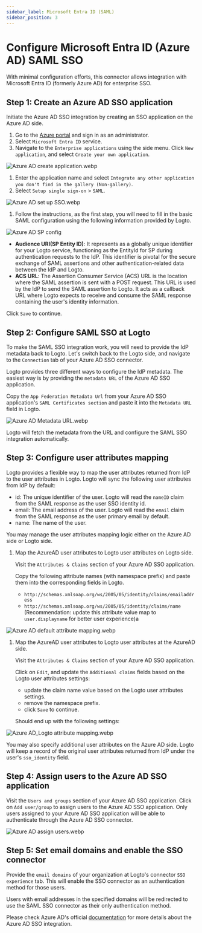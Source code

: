 ```yaml
---
sidebar_label: Microsoft Entra ID (SAML)
sidebar_position: 3
---
```


# Configure Microsoft Entra ID (Azure AD) SAML SSO

With minimal configuration efforts, this connector allows integration with Microsoft Entra ID (formerly Azure AD) for enterprise SSO.

## Step 1: Create an Azure AD SSO application

Initiate the Azure AD SSO integration by creating an SSO application on the Azure AD side.

1. Go to the [Azure portal](https://portal.azure.com/) and sign in as an administrator.
2. Select `Microsoft Entra ID` service.
3. Navigate to the `Enterprise applications` using the side menu. Click `New application`, and select `Create your own application`.

![Azure AD create application.webp](./assets/azure_ad_create_application.webp)

1. Enter the application name and select `Integrate any other application you don't find in the gallery (Non-gallery)`.
2. Select `Setup single sign-on` > `SAML`.

![Azure AD set up SSO.webp](./assets/azure_ad_set_up_single_sign_on.webp)

1. Follow the instructions, as the first step, you will need to fill in the basic SAML configuration using the following information provided by Logto.

![Azure AD SP config](./assets/azure_ad_sp_config.webp)

- **Audience URI(SP Entity ID)**: It represents as a globally unique identifier for your Logto service, functioning as the EntityId for SP during authentication requests to the IdP. This identifier is pivotal for the secure exchange of SAML assertions and other authentication-related data between the IdP and Logto.
- **ACS URL**: The Assertion Consumer Service (ACS) URL is the location where the SAML assertion is sent with a POST request. This URL is used by the IdP to send the SAML assertion to Logto. It acts as a callback URL where Logto expects to receive and consume the SAML response containing the user's identity information.

Click `Save` to continue.

## Step 2: Configure SAML SSO at Logto

To make the SAML SSO integration work, you will need to provide the IdP metadata back to Logto. Let's switch back to the Logto side, and navigate to the `Connection` tab of your Azure AD SSO connector.

Logto provides three different ways to configure the IdP metadata. The easiest way is by providing the `metadata URL` of the Azure AD SSO application.

Copy the `App Federation Metadata Url` from your Azure AD SSO application's `SAML Certificates section` and paste it into the `Metadata URL` field in Logto.

![Azure AD Metadata URL.webp](./assets/azure_ad_metadata_url.webp)

Logto will fetch the metadata from the URL and configure the SAML SSO integration automatically.

## Step 3: Configure user attributes mapping

Logto provides a flexible way to map the user attributes returned from IdP to the user attributes in Logto. Logto will sync the following user attributes from IdP by default:

- id: The unique identifier of the user. Logto will read the `nameID` claim from the SAML response as the user SSO identity id.
- email: The email address of the user. Logto will read the `email` claim from the SAML response as the user primary email by default.
- name: The name of the user.

You may manage the user attributes mapping logic either on the Azure AD side or Logto side.

1. Map the AzureAD user attributes to Logto user attributes on Logto side.

   Visit the `Attributes & Claims` section of your Azure AD SSO application.

   Copy the following attribute names (with namespace prefix) and paste them into the corresponding fields in Logto.

   - `http://schemas.xmlsoap.org/ws/2005/05/identity/claims/emailaddress`
   - `http://schemas.xmlsoap.org/ws/2005/05/identity/claims/name` (Recommendation: update this attribute value map to `user.displayname` for better user experience)a

![Azure AD default attribute mapping.webp](./assets/azure_ad_default_attribute_mapping.webp)

1. Map the AzureAD user attributes to Logto user attributes at the AzureAD side.

   Visit the `Attributes & Claims` section of your Azure AD SSO application.

   Click on `Edit`, and update the `Additional claims` fields based on the Logto user attributes settings:

   - update the claim name value based on the Logto user attributes settings.
   - remove the namespace prefix.
   - click `Save` to continue.

   Should end up with the following settings:

![Azure AD_Logto attribute mapping.webp](./assets/azure_ad_logto_attribute_mapping.webp)

You may also specify additional user attributes on the Azure AD side. Logto will keep a record of the original user attributes returned from IdP under the user's `sso_identity` field.

## Step 4: Assign users to the Azure AD SSO application

Visit the `Users and groups` section of your Azure AD SSO application. Click on `Add user/group` to assign users to the Azure AD SSO application. Only users assigned to your Azure AD SSO application will be able to authenticate through the Azure AD SSO connector.

![Azure AD assign users.webp](./assets/azure_ad_assign_users.webp)

## Step 5: Set email domains and enable the SSO connector

Provide the `email domains` of your organization at Logto's connector `SSO experience` tab. This will enable the SSO connector as an authentication method for those users.

Users with email addresses in the specified domains will be redirected to use the SAML SSO connector as their only authentication method.

Please check Azure AD's official [documentation](https://learn.microsoft.com/en-us/entra/identity/enterprise-apps/add-application-portal-setup-sso) for more details about the Azure AD SSO integration.
